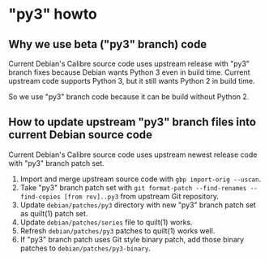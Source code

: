 # "py3" howto

## Why we use beta ("py3" branch) code

Current Debian's Calibre source code uses upstream release with "py3" branch
fixes because Debian wants Python 3 even in build time.
Current upstream code supports Python 3, but it still wants Python 2 in
build time.

So we use "py3" branch code because it can be build without Python 2.

## How to update upstream "py3" branch files into current Debian source code

Current Debian's Calibre source code uses upstream newest release code with
"py3" branch patch set.

1. Import and merge upstream source code with `gbp import-orig --uscan`.
2. Take "py3" branch patch set with `git format-patch --find-renames --find-copies [from rev]..py3`
   from upstream Git repository.
3. Update `debian/patches/py3` directory with new "py3" branch patch set as
   quilt(1) patch set.
4. Update `debian/patches/series` file to quilt(1) works.
5. Refresh `debian/patches/py3` patches to quilt(1) works well.
6. If "py3" branch patch uses Git style binary patch, add those binary patches
   to `debian/patches/py3-binary`.
